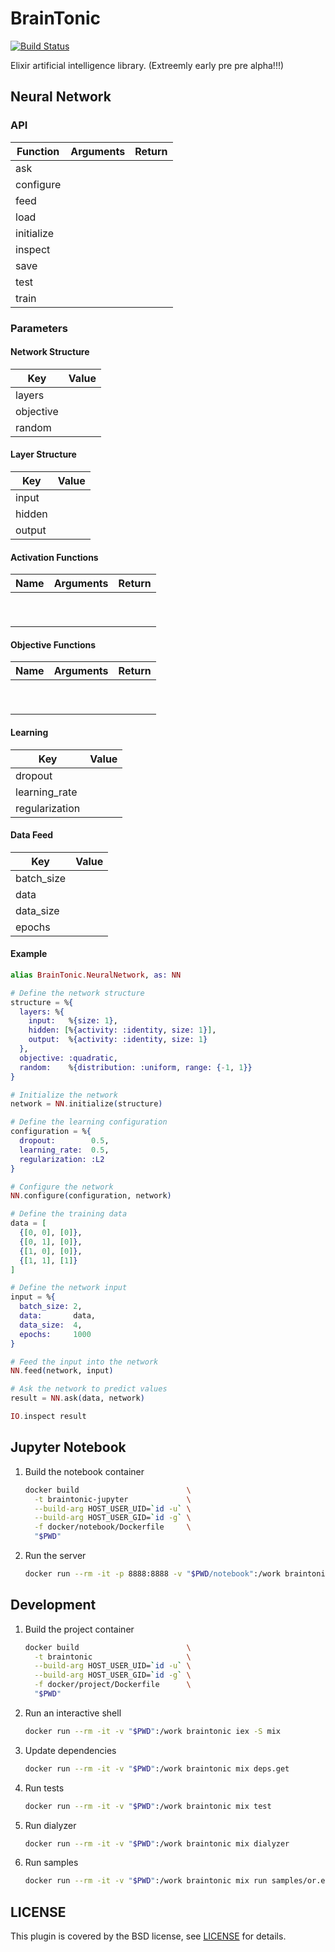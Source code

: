 # BrainTonic

[![Build Status](https://travis-ci.org/sdwolf/braintonic.svg?branch=master)](https://travis-ci.org/sdwolf/braintonic)

Elixir artificial intelligence library. (Extreemly early pre pre alpha!!!)

## Neural Network

### API

| Function   | Arguments | Return |
| --------   | --------- | ------ |
| ask        |           |        |
| configure  |           |        |
| feed       |           |        |
| load       |           |        |
| initialize |           |        |
| inspect    |           |        |
| save       |           |        |
| test       |           |        |
| train      |           |        |

### Parameters

#### Network Structure

| Key       | Value |
| ---       | ----- |
| layers    |       |
| objective |       |
| random    |       |

#### Layer Structure

| Key    | Value |
| ---    | ---   |
| input  |       |
| hidden |       |
| output |       |

#### Activation Functions

| Name | Arguments | Return |
| ---- | --------- | ------ |
|      |           |        |
|      |           |        |
|      |           |        |
|      |           |        |
|      |           |        |
|      |           |        |
|      |           |        |
|      |           |        |
|      |           |        |

#### Objective Functions

| Name | Arguments | Return |
| ---- | --------- | ------ |
|      |           |        |
|      |           |        |
|      |           |        |
|      |           |        |
|      |           |        |
|      |           |        |
|      |           |        |
|      |           |        |
|      |           |        |

#### Learning

| Key            | Value |
| ---            | ---   |
| dropout        |       |
| learning_rate  |       |
| regularization |       |

#### Data Feed

| Key        | Value |
| ---        | ---   |
| batch_size |       |
| data       |       |
| data_size  |       |
| epochs     |       |

#### Example

```elixir
alias BrainTonic.NeuralNetwork, as: NN

# Define the network structure
structure = %{
  layers: %{
    input:   %{size: 1},
    hidden: [%{activity: :identity, size: 1}],
    output:  %{activity: :identity, size: 1}
  },
  objective: :quadratic,
  random:    %{distribution: :uniform, range: {-1, 1}}
}

# Initialize the network
network = NN.initialize(structure)

# Define the learning configuration
configuration = %{
  dropout:        0.5,
  learning_rate:  0.5,
  regularization: :L2
}

# Configure the network
NN.configure(configuration, network)

# Define the training data
data = [
  {[0, 0], [0]},
  {[0, 1], [0]},
  {[1, 0], [0]},
  {[1, 1], [1]}
]

# Define the network input
input = %{
  batch_size: 2,
  data:       data,
  data_size:  4,
  epochs:     1000
}

# Feed the input into the network
NN.feed(network, input)

# Ask the network to predict values
result = NN.ask(data, network)

IO.inspect result
```

## Jupyter Notebook

1. Build the notebook container
    ```bash
    docker build                        \
      -t braintonic-jupyter             \
      --build-arg HOST_USER_UID=`id -u` \
      --build-arg HOST_USER_GID=`id -g` \
      -f docker/notebook/Dockerfile     \
      "$PWD"
    ```

2. Run the server
    ```bash
    docker run --rm -it -p 8888:8888 -v "$PWD/notebook":/work braintonic-jupyter
    ```

## Development

1. Build the project container
    ```bash
    docker build                        \
      -t braintonic                     \
      --build-arg HOST_USER_UID=`id -u` \
      --build-arg HOST_USER_GID=`id -g` \
      -f docker/project/Dockerfile      \
      "$PWD"
    ```

2. Run an interactive shell
    ```bash
    docker run --rm -it -v "$PWD":/work braintonic iex -S mix
    ```

3. Update dependencies
    ```bash
    docker run --rm -it -v "$PWD":/work braintonic mix deps.get
    ```

4. Run tests
    ```bash
    docker run --rm -it -v "$PWD":/work braintonic mix test
    ```

5. Run dialyzer
    ```bash
    docker run --rm -it -v "$PWD":/work braintonic mix dialyzer
    ```

6. Run samples
    ```bash
    docker run --rm -it -v "$PWD":/work braintonic mix run samples/or.exs
    ```

## LICENSE

This plugin is covered by the BSD license, see [LICENSE](LICENSE) for details.
